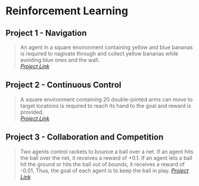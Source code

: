# Reinforcement Learning
## Project 1 - Navigation
> An agent in a square environment containing yellow and blue bananas is required to nagivate through and collect yellow bananas while avoiding blue ones and the wall.  
 *[Project Link](https://github.com/unfussygarlic/DRL-ND/tree/master/P1-Navigation)*
 
 ## Project 2 - Continuous Control
> A square environment containing 20 double-jointed arms can move to target locations is required to reach its hand to the goal and reward is provided.  
 *[Project Link](https://github.com/vmelan/DRLND-udacity/tree/master/p2_continuous_control)*
 
 ## Project 3 - Collaboration and Competition
> Two agents control rackets to bounce a ball over a net. If an agent hits the ball over the net, it receives a reward of +0.1. If an agent lets a ball hit the ground or hits the ball out of bounds, it receives a reward of -0.01. Thus, the goal of each agent is to keep the ball in play.
 *[Project Link](https://github.com/unfussygarlic/DRL-ND/tree/master/Multi%20Agent%20Tennis)*
